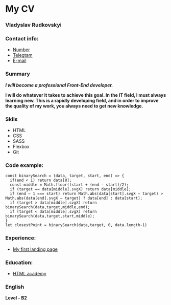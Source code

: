 # My CV

### Vladyslav Rudkovskyi

### Contact info:
* [Number](0668488032)
* [Telegtam](https://t.me/HoDo_HoDo)
* [E-mail](barabashkavq2000@gmail.com)
### Summary
***I will become a professional Front-End developer.***

**I will do whatever it takes to achieve this goal. In the IT field, I must always learning new. This is a rapidly developing field, and in order to improve the quality of my work, you always need to get new knowledge.**
### Skils
* HTML
* CSS
* SASS
* Flexbox
* Git
### Code example:
    const binarySearch = (data, target, start, end) => {
      if(end < 1) return data[0];
      const middle = Math.floor((start + (end - start)/2);
      if (target == data[middle].svgX) return data[middle];
      if (end — 1 === start) return Math.abs(data[start].svgX — target) > Math.abs(data[end].svgX — target) ? data[end] : data[start]; 
      if (target > data[middle].svgX) return binarySearch(data,target,middle,end);
      if (target < data[middle].svgX) return binarySearch(data,target,start,middle);
    }
    let closestPoint = binarySearch(data,target, 0, data.length-1)   

### Experience:
 * [My first landing page](https://bitbucket.org/1HoDo1/test1/src/master/)

### Education:
* [HTML academy](https://htmlacademy.ru/)

### English
**Level - B2** 